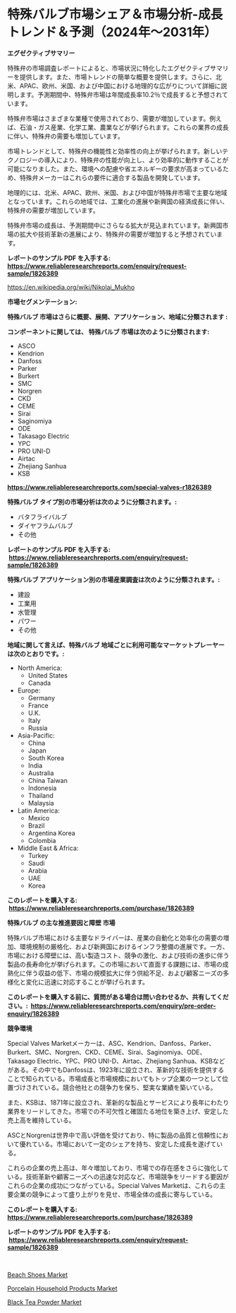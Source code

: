 <p><h1>特殊バルブ市場シェア＆市場分析-成長トレンド＆予測（2024年〜2031年）</h1></p><p><strong>エグゼクティブサマリー</strong></p>
<p><p>特殊弁の市場調査レポートによると、市場状況に特化したエグゼクティブサマリーを提供します。また、市場トレンドの簡単な概要を提供します。さらに、北米、APAC、欧州、米国、および中国における地理的な広がりについて詳細に説明します。予測期間中、特殊弁市場は年間成長率10.2％で成長すると予想されています。</p><p>特殊弁市場はさまざまな業種で使用されており、需要が増加しています。例えば、石油・ガス産業、化学工業、農業などが挙げられます。これらの業界の成長に伴い、特殊弁の需要も増加しています。</p><p>市場トレンドとして、特殊弁の機能性と効率性の向上が挙げられます。新しいテクノロジーの導入により、特殊弁の性能が向上し、より効率的に動作することが可能になりました。また、環境への配慮や省エネルギーの要求が高まっているため、特殊弁メーカーはこれらの要件に適合する製品を開発しています。</p><p>地理的には、北米、APAC、欧州、米国、および中国が特殊弁市場で主要な地域となっています。これらの地域では、工業化の進展や新興国の経済成長に伴い、特殊弁の需要が増加しています。</p><p>特殊弁市場の成長は、予測期間中にさらなる拡大が見込まれています。新興国市場の拡大や技術革新の進展により、特殊弁の需要が増加すると予想されています。</p></p>
<p><strong>レポートのサンプル PDF を入手する: <a href="https://www.reliableresearchreports.com/enquiry/request-sample/1826389">https://www.reliableresearchreports.com/enquiry/request-sample/1826389</a></strong></p>
<p><a href="https://en.wikipedia.org/wiki/Nikolai_Mukho">https://en.wikipedia.org/wiki/Nikolai_Mukho</a></p>
<p><strong>市場セグメンテーション:</strong></p>
<p><strong> 特殊バルブ 市場はさらに概要、展開、アプリケーション、地域に分類されます :</strong></p>
<p><strong>コンポーネントに関しては、 特殊バルブ 市場は次のように分類されます: &nbsp;</strong></p>
<p><ul><li>ASCO</li><li>Kendrion</li><li>Danfoss</li><li>Parker</li><li>Burkert</li><li>SMC</li><li>Norgren</li><li>CKD</li><li>CEME</li><li>Sirai</li><li>Saginomiya</li><li>ODE</li><li>Takasago Electric</li><li>YPC</li><li>PRO UNI-D</li><li>Airtac</li><li>Zhejiang Sanhua</li><li>KSB</li></ul></p>
<p><strong><a href="https://www.reliableresearchreports.com/special-valves-r1826389">https://www.reliableresearchreports.com/special-valves-r1826389</a></strong></p>
<p><strong> 特殊バルブ タイプ別の市場分析は次のように分類されます。:</strong></p>
<p><ul><li>バタフライバルブ</li><li>ダイヤフラムバルブ</li><li>その他</li></ul></p>
<p><strong>レポートのサンプル PDF を入手する: &nbsp;<a href="https://www.reliableresearchreports.com/enquiry/request-sample/1826389">https://www.reliableresearchreports.com/enquiry/request-sample/1826389</a></strong></p>
<p><strong> 特殊バルブ アプリケーション別の市場産業調査は次のように分類されます。:</strong></p>
<p><ul><li>建設</li><li>工業用</li><li>水管理</li><li>パワー</li><li>その他</li></ul></p>
<p><strong>地域に関して言えば、特殊バルブ 地域ごとに利用可能なマーケットプレーヤーは次のとおりです。:</strong></p>
<p><ul>
    <li>
        North America:
        <ul>
            <li>United States</li>
            <li>Canada</li>
        </ul>
    </li>
    <li>
        Europe:
        <ul>
            <li>Germany</li>
            <li>France</li>
            <li>U.K.</li>
            <li>Italy</li>
            <li>Russia</li>
        </ul>
    </li>
    <li>
        Asia-Pacific:
        <ul>
            <li>China</li>
            <li>Japan</li>
            <li>South Korea</li>
            <li>India</li>
            <li>Australia</li>
            <li>China Taiwan</li>
            <li>Indonesia</li>
            <li>Thailand</li>
            <li>Malaysia</li>
        </ul>
    </li>
    <li>
        Latin America:
        <ul>
            <li>Mexico</li>
            <li>Brazil</li>
            <li>Argentina Korea</li>
            <li>Colombia</li>
        </ul>
    </li>
    <li>
        Middle East & Africa:
        <ul>
            <li>Turkey</li>
            <li>Saudi</li>
            <li>Arabia</li>
            <li>UAE</li>
            <li>Korea</li>
        </ul>
    </li>
    </ul></p>
<p><strong>このレポートを購入する: &nbsp;<a href="https://www.reliableresearchreports.com/purchase/1826389">https://www.reliableresearchreports.com/purchase/1826389</a></strong></p>
<p><strong>特殊バルブ の主な推進要因と障壁 市場</strong></p>
<p><p>特殊バルブ市場における主要なドライバーは、産業の自動化と効率化の需要の増加、環境規制の厳格化、および新興国におけるインフラ整備の進展です。一方、市場における障壁には、高い製造コスト、競争の激化、および技術の進歩に伴う製品の長寿命化が挙げられます。この市場において直面する課題には、市場の成熟化に伴う収益の低下、市場の規模拡大に伴う供給不足、および顧客ニーズの多様化と変化に迅速に対応することが挙げられます。</p></p>
<p><strong>このレポートを購入する前に、質問がある場合は問い合わせるか、共有してください。:&nbsp; <a href="https://www.reliableresearchreports.com/enquiry/pre-order-enquiry/1826389">https://www.reliableresearchreports.com/enquiry/pre-order-enquiry/1826389</a></strong></p>
<p><strong>競争環境</strong></p>
<p><p>Special Valves Marketメーカーは、ASC、Kendrion、Danfoss、Parker、Burkert、SMC、Norgren、CKD、CEME、Sirai、Saginomiya、ODE、Takasago Electric、YPC、PRO UNI-D、Airtac、Zhejiang Sanhua、KSBなどがある。その中でもDanfossは、1923年に設立され、革新的な技術を提供することで知られている。市場成長と市場規模においてもトップ企業の一つとして位置づけされている。競合他社との競争力を保ち、堅実な業績を築いている。</p><p>また、KSBは、1871年に設立され、革新的な製品とサービスにより長年にわたり業界をリードしてきた。市場での不可欠性と確固たる地位を築き上げ、安定した売上高を維持している。</p><p>ASCとNorgrenは世界中で高い評価を受けており、特に製品の品質と信頼性において優れている。市場において一定のシェアを持ち、安定した成長を遂げている。</p><p>これらの企業の売上高は、年々増加しており、市場での存在感をさらに強化している。技術革新や顧客ニーズへの迅速な対応など、市場競争をリードする要因がこれらの企業の成功につながっている。Special Valves Marketは、これらの主要企業の競争によって盛り上がりを見せ、市場全体の成長に寄与している。</p></p>
<p><strong>このレポートを購入する: &nbsp; <a href="https://www.reliableresearchreports.com/purchase/1826389">https://www.reliableresearchreports.com/purchase/1826389</a></strong></p>
<p><strong>レポートのサンプル PDF を入手する: &nbsp;<a href="https://www.reliableresearchreports.com/enquiry/request-sample/1826389">https://www.reliableresearchreports.com/enquiry/request-sample/1826389</a></strong><strong></strong></p>
<p>&nbsp;</p>
<p><p><a href="https://github.com/AarobcfAusbdnjvXff/Market-Research-Report-List-1/blob/main/beach-shoes-market.md">Beach Shoes Market</a></p><p><a href="https://issuu.com/reportprime-2/docs/porcelain-household-products-market-size-2030.pptx">Porcelain Household Products Market</a></p><p><a href="https://github.com/ifhhndtz21/Market-Research-Report-List-1/blob/main/black-tea-powder-market.md">Black Tea Powder Market</a></p></p>